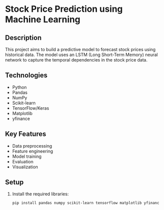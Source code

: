 # Stock Price Prediction using Machine Learning

## Description
This project aims to build a predictive model to forecast stock prices using historical data. The model uses an LSTM (Long Short-Term Memory) neural network to capture the temporal dependencies in the stock price data.

## Technologies
- Python
- Pandas
- NumPy
- Scikit-learn
- TensorFlow/Keras
- Matplotlib
- yfinance

## Key Features
- Data preprocessing
- Feature engineering
- Model training
- Evaluation
- Visualization

## Setup
1. Install the required libraries:
   ```bash
   pip install pandas numpy scikit-learn tensorflow matplotlib yfinance
